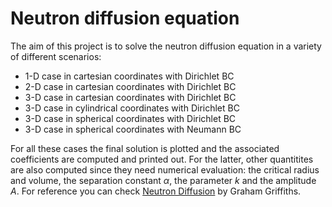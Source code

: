 # Neutron diffusion equation
The aim of this project is to solve the neutron diffusion equation in a variety of different scenarios:
*   1-D case in cartesian coordinates with Dirichlet BC
*   2-D case in cartesian coordinates with Dirichlet BC
*   3-D case in cartesian coordinates with Dirichlet BC
*   3-D case in cylindrical coordinates with Dirichlet BC
*   3-D case in spherical coordinates with Dirichlet BC
*   3-D case in spherical coordinates with Neumann BC

For all these cases the final solution is plotted and the associated coefficients are computed and printed out. For the latter, other quantitites are also computed since they need numerical evaluation: the critical radius and volume, the separation constant $\alpha$, the parameter $k$ and the amplitude $A$. For reference you can check [Neutron Diffusion](https://www.researchgate.net/publication/323035158_Neutron_diffusion) by Graham Griffiths.
